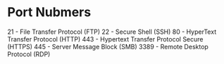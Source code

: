 # Port Nubmers

21 - File Transfer Protocol (FTP)
22 - Secure Shell (SSH)
80 - HyperText Transfer Protocol (HTTP)
443 - Hypertext Transfer Protocol Secure (HTTPS)
445 - Server Message Block (SMB)
3389 - Remote Desktop Protocol (RDP)

